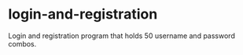 # login-and-registration

Login and registration program that holds 50 username and password combos.

